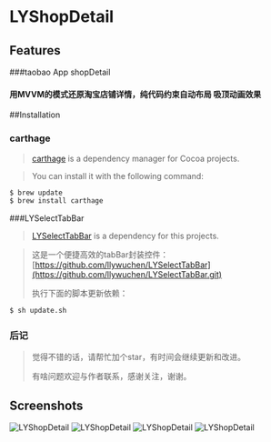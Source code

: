 # LYShopDetail

## Features
###taobao App shopDetail
#### 用MVVM的模式还原淘宝店铺详情，纯代码约束自动布局 吸顶动画效果


##Installation
### carthage

>[carthage](https://github.com/Carthage/Carthage.git) is a dependency manager for Cocoa projects.

>You can install it with the following command:

```bash
$ brew update
$ brew install carthage
```
###LYSelectTabBar
>[LYSelectTabBar](https://github.com/llywuchen/LYSelectTabBar.git) is a dependency for this projects.

>这是一个便捷高效的tabBar封装控件：[https://github.com/llywuchen/LYSelectTabBar](https://github.com/llywuchen/LYSelectTabBar.git)
>
>执行下面的脚本更新依赖：

```bash
$ sh update.sh
```



### 后记

> 觉得不错的话，请帮忙加个star，有时间会继续更新和改进。
>
> 有啥问题欢迎与作者联系，感谢关注，谢谢。

## Screenshots

![LYShopDetail](https://raw.githubusercontent.com/llywuchen/LYShopDetail/master/Screenshots/s1.png "LYShopDetail")
![LYShopDetail](https://raw.githubusercontent.com/llywuchen/LYShopDetail/master/Screenshots/s4.png "LYShopDetail")
![LYShopDetail](https://raw.githubusercontent.com/llywuchen/LYShopDetail/master/Screenshots/s2.png "LYShopDetail")
![LYShopDetail](https://raw.githubusercontent.com/llywuchen/LYShopDetail/master/Screenshots/s5.png "LYShopDetail")


